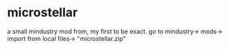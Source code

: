 # microstellar
a small mindustry mod from, my first to be exact. 
go to mindustry-> mods-> import from local files-> "microstellar.zip"
